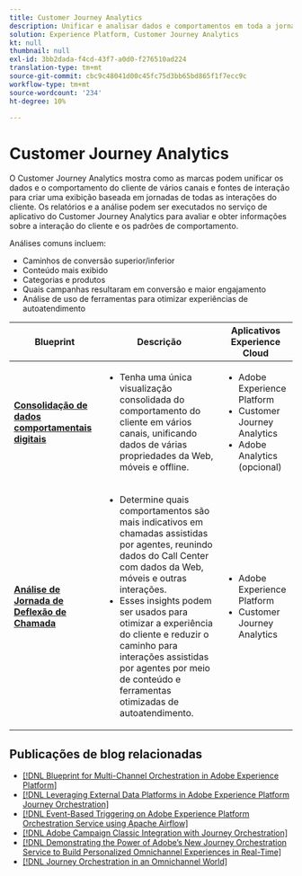 ```yaml
---
title: Customer Journey Analytics
description: Unificar e analisar dados e comportamentos em toda a jornada do cliente
solution: Experience Platform, Customer Journey Analytics
kt: null
thumbnail: null
exl-id: 3bb2dada-f4cd-43f7-a0d0-f276510ad224
translation-type: tm+mt
source-git-commit: cbc9c48041d00c45fc75d3bb65bd865f1f7ecc9c
workflow-type: tm+mt
source-wordcount: '234'
ht-degree: 10%

---
```


# Customer Journey Analytics

O Customer Journey Analytics mostra como as marcas podem unificar os dados e o comportamento do cliente de vários canais e fontes de interação para criar uma exibição baseada em jornadas de todas as interações do cliente. Os relatórios e a análise podem ser executados no serviço de aplicativo do Customer Journey Analytics para avaliar e obter informações sobre a interação do cliente e os padrões de comportamento.

Análises comuns incluem:

* Caminhos de conversão superior/inferior
* Conteúdo mais exibido
* Categorias e produtos
* Quais campanhas resultaram em conversão e maior engajamento
* Análise de uso de ferramentas para otimizar experiências de autoatendimento

| Blueprint | Descrição | Aplicativos Experience Cloud |
|---|---|---|
| **[Consolidação de dados comportamentais digitais](digital-behavioral-data-consolidation.md)** | <ul><li>Tenha uma única visualização consolidada do comportamento do cliente em vários canais, unificando dados de várias propriedades da Web, móveis e offline.</li></ul> | <ul><li>Adobe Experience Platform</li><li>Customer Journey Analytics</li><li>Adobe Analytics (opcional)</li></ul> |
| **[Análise de Jornada de Deflexão de Chamada](call-deflect.md)** | <ul><li>Determine quais comportamentos são mais indicativos em chamadas assistidas por agentes, reunindo dados do Call Center com dados da Web, móveis e outras interações.</li><li>Esses insights podem ser usados para otimizar a experiência do cliente e reduzir o caminho para interações assistidas por agentes por meio de conteúdo e ferramentas otimizadas de autoatendimento.  </li></ul> | <ul><li>Adobe Experience Platform</li><li>Customer Journey Analytics</li> |

## Publicações de blog relacionadas

* [[!DNL Blueprint for Multi-Channel Orchestration in Adobe Experience Platform]](https://medium.com/adobetech/blueprint-for-multi-channel-orchestration-in-adobe-experience-platform-c68317e94184)
* [[!DNL Leveraging External Data Platforms in Adobe Experience Platform Journey Orchestration]](https://medium.com/adobetech/leveraging-external-data-platforms-in-adobe-experience-platform-journey-orchestration-54fc6134fe17)
* [[!DNL Event-Based Triggering on Adobe Experience Platform Orchestration Service using Apache Airflow]](https://medium.com/adobetech/event-based-triggering-on-adobe-experience-platform-orchestration-service-using-apache-airflow-8607b28251f1)
* [[!DNL Adobe Campaign Classic Integration with Journey Orchestration]](https://medium.com/adobetech/adobe-campaign-classic-integration-with-journey-orchestration-ae577653281)
* [[!DNL Demonstrating the Power of Adobe’s New Journey Orchestration Service to Build Personalized Omnichannel Experiences in Real-Time]](https://medium.com/adobetech/demonstrating-the-power-of-adobes-new-journey-orchestration-service-to-build-personalized-aa60d88cd34)
* [[!DNL Journey Orchestration in an Omnichannel World]](https://medium.com/adobetech/journey-orchestration-in-an-omnichannel-world-3a2d32d556d9)
